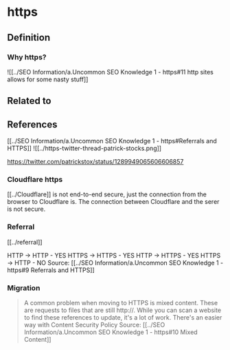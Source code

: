 # https


## Definition

### Why https?
![[../SEO Information/a.Uncommon SEO Knowledge 1 - https#11 http sites allows for some nasty stuff]]


## Related to


## References
[[../SEO Information/a.Uncommon SEO Knowledge 1 - https#Referrals and HTTPS]]
![[../https-twitter-thread-patrick-stocks.png]]

https://twitter.com/patrickstox/status/1289949065606606857

### Cloudflare https
[[../Cloudflare]] is not end-to-end secure, just the connection from the browser to Cloudflare is. The connection between Cloudflare and the serer is not secure.

### Referral
[[../referral]]

HTTP -> HTTP - YES
HTTPS -> HTTPS - YES
HTTP -> HTTPS - YES
HTTPS -> HTTP - NO
Source: [[../SEO Information/a.Uncommon SEO Knowledge 1 - https#9 Referrals and HTTPS]]

### Migration
>A common problem when moving to HTTPS is mixed content. These are requests to files that are still http://. While you can scan a website to find these references to update, it's a lot of work. There's an easier way with Content Security Policy
> Source: [[../SEO Information/a.Uncommon SEO Knowledge 1 - https#10 Mixed Content]]